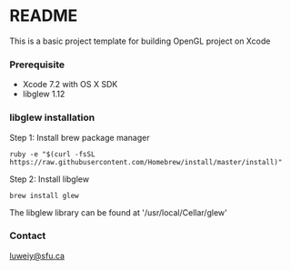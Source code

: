 # README #

This is a basic project template for building OpenGL project on Xcode

### Prerequisite ###

* Xcode 7.2 with OS X SDK
* libglew 1.12

### libglew installation ###

Step 1: Install brew package manager

```
ruby -e "$(curl -fsSL https://raw.githubusercontent.com/Homebrew/install/master/install)"
```

Step 2: Install libglew
```
brew install glew
```
The libglew library can be found at '/usr/local/Cellar/glew'

### Contact ###
luweiy@sfu.ca
